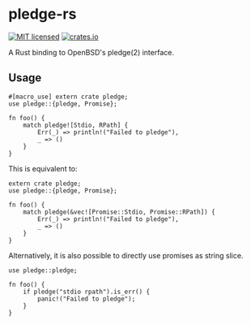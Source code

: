 # pledge-rs

[![MIT licensed](https://img.shields.io/badge/license-MIT-blue.svg)](./LICENSE)
[![crates.io](http://meritbadge.herokuapp.com/pledge)](https://crates.io/crates/pledge)

A Rust binding to OpenBSD's pledge(2) interface.

## Usage

    #[macro_use] extern crate pledge;
    use pledge::{pledge, Promise};

    fn foo() {
        match pledge![Stdio, RPath] {
            Err(_) => println!("Failed to pledge"),
            _ => ()
        }
    }

This is equivalent to:

    extern crate pledge;
    use pledge::{pledge, Promise};

    fn foo() {
        match pledge(&vec![Promise::Stdio, Promise::RPath]) {
            Err(_) => println!("Failed to pledge"),
            _ => ()
        }
    }

Alternatively, it is also possible to directly use promises as string slice.

    use pledge::pledge;

    fn foo() {
        if pledge("stdio rpath").is_err() {
            panic!("Failed to pledge");
        }
    }
